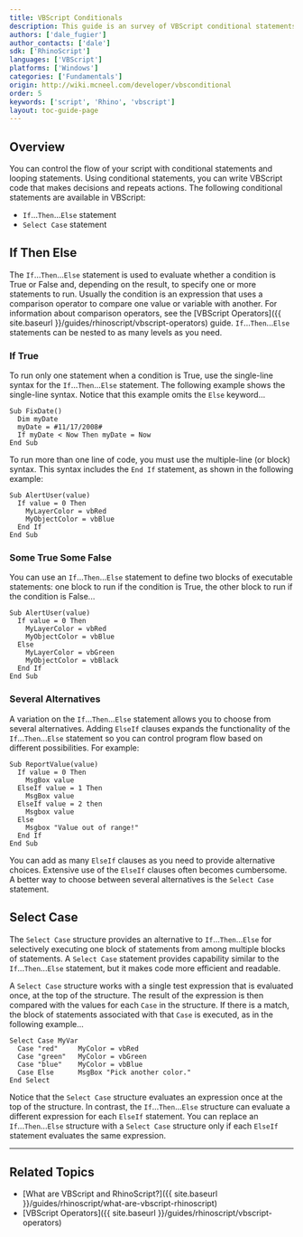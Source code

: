 ```yaml
---
title: VBScript Conditionals
description: This guide is an survey of VBScript conditional statements.
authors: ['dale_fugier']
author_contacts: ['dale']
sdk: ['RhinoScript']
languages: ['VBScript']
platforms: ['Windows']
categories: ['Fundamentals']
origin: http://wiki.mcneel.com/developer/vbsconditional
order: 5
keywords: ['script', 'Rhino', 'vbscript']
layout: toc-guide-page
---
```


 
## Overview

You can control the flow of your script with conditional statements and looping statements.  Using conditional statements, you can write VBScript code that makes decisions and repeats actions.  The following conditional statements are available in VBScript:

- `If`...`Then`...`Else` statement
- `Select Case` statement

## If Then Else

The `If`...`Then`...`Else` statement is used to evaluate whether a condition is True or False and, depending on the result, to specify one or more statements to run.  Usually the condition is an expression that uses a comparison operator to compare one value or variable with another.  For information about comparison operators, see the [VBScript Operators]({{ site.baseurl }}/guides/rhinoscript/vbscript-operators) guide.  `If`...`Then`...`Else` statements can be nested to as many levels as you need.

### If True

To run only one statement when a condition is True, use the single-line syntax for the `If`...`Then`...`Else` statement.  The following example shows the single-line syntax.  Notice that this example omits the `Else` keyword...

```vbnet
Sub FixDate()
  Dim myDate
  myDate = #11/17/2008#
  If myDate < Now Then myDate = Now
End Sub
```

To run more than one line of code, you must use the multiple-line (or block) syntax.  This syntax includes the `End If` statement, as shown in the following example:

```vbnet
Sub AlertUser(value)
  If value = 0 Then
    MyLayerColor = vbRed
    MyObjectColor = vbBlue
  End If
End Sub
```

### Some True Some False

You can use an `If`...`Then`...`Else` statement to define two blocks of executable statements: one block to run if the condition is True, the other block to run if the condition is False...

```vbnet
Sub AlertUser(value)
  If value = 0 Then
    MyLayerColor = vbRed
    MyObjectColor = vbBlue
  Else
    MyLayerColor = vbGreen
    MyObjectColor = vbBlack
  End If
End Sub
```

### Several Alternatives

A variation on the `If`...`Then`...`Else` statement allows you to choose from several alternatives.  Adding `ElseIf` clauses expands the functionality of the `If`...`Then`...`Else` statement so you can control program flow based on different possibilities.  For example:

```vbnet
Sub ReportValue(value)
  If value = 0 Then
    MsgBox value
  ElseIf value = 1 Then
    MsgBox value
  ElseIf value = 2 then
    Msgbox value
  Else
    Msgbox "Value out of range!"
  End If
End Sub
```

You can add as many `ElseIf` clauses as you need to provide alternative choices.  Extensive use of the `ElseIf` clauses often becomes cumbersome.  A better way to choose between several alternatives is the `Select Case` statement.

## Select Case

The `Select Case` structure provides an alternative to `If`...`Then`...`Else` for selectively executing one block of statements from among multiple blocks of statements.  A `Select Case` statement provides capability similar to the `If`...`Then`...`Else` statement, but it makes code more efficient and readable.

A `Select Case` structure works with a single test expression that is evaluated once, at the top of the structure. The result of the expression is then compared with the values for each `Case` in the structure.  If there is a match, the block of statements associated with that `Case` is executed, as in the following example...

```vbnet
Select Case MyVar
  Case "red"     MyColor = vbRed
  Case "green"   MyColor = vbGreen
  Case "blue"    MyColor = vbBlue
  Case Else      MsgBox "Pick another color."
End Select
```

Notice that the `Select Case` structure evaluates an expression once at the top of the structure.  In contrast, the `If`...`Then`...`Else` structure can evaluate a different expression for each `ElseIf` statement.  You can replace an `If`...`Then`...`Else` structure with a `Select Case` structure only if each `ElseIf` statement evaluates the same expression.

---

## Related Topics

- [What are VBScript and RhinoScript?]({{ site.baseurl }}/guides/rhinoscript/what-are-vbscript-rhinoscript)
- [VBScript Operators]({{ site.baseurl }}/guides/rhinoscript/vbscript-operators)
